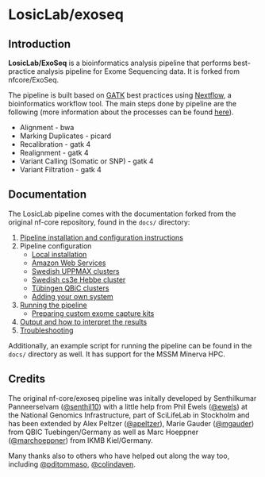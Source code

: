 # LosicLab/exoseq

## Introduction

**LosicLab/ExoSeq** is a bioinformatics analysis pipeline that performs best-practice analysis pipeline for Exome Sequencing data. It is forked from nfcore/ExoSeq.

The pipeline is built based on [GATK](https://software.broadinstitute.org/gatk/best-practices/) best practices using [Nextflow](https://www.nextflow.io), a bioinformatics workflow tool. The main steps done by pipeline are the following (more information about the processes can be found [here](docs/processes.md)).

* Alignment - bwa
* Marking Duplicates - picard
* Recalibration - gatk 4
* Realignment - gatk 4
* Variant Calling (Somatic or SNP) - gatk 4
* Variant Filtration - gatk 4

## Documentation
The LosicLab pipeline comes with the documentation forked from the original nf-core repository, found in the `docs/` directory:

1. [Pipeline installation and configuration instructions](docs/installation.md)
2. Pipeline configuration
   * [Local installation](docs/configuration/local.md)
   * [Amazon Web Services](docs/configuration/aws.md)
   * [Swedish UPPMAX clusters](docs/configuration/uppmax.md)
   * [Swedish cs3e Hebbe cluster](docs/configuration/c3se.md)
   * [Tübingen QBiC clusters](docs/configuration/qbic.md)
   * [Adding your own system](docs/configuration/adding_your_own.md)
3. [Running the pipeline](docs/usage.md)
   * [Preparing custom exome capture kits](docs/kits.md)
4. [Output and how to interpret the results](docs/output.md)
5. [Troubleshooting](docs/troubleshooting.md)

Additionally, an example script for running the pipeline can be found in the `docs/` directory as well. It has support for the MSSM Minerva HPC.

## Credits
The original nf-core/exoseq pipeline was initally developed by Senthilkumar Panneerselvam ([@senthil10](https://github.com/senthil10)) with a little help from Phil Ewels ([@ewels](https://github.com/ewels)) at the National Genomics Infrastructure, part of SciLifeLab in Stockholm and has been extended by Alex Peltzer ([@apeltzer](https://github.com/apeltzer)), Marie Gauder ([@mgauder](https://github.com/mgauder)) from QBIC Tuebingen/Germany as well as Marc Hoeppner ([@marchoeppner](https://github.com/marchoeppner)) from IKMB Kiel/Germany.

Many thanks also to others who have helped out along the way too, including [@pditommaso](https://github.com/pditommaso), [@colindaven](https://github.com/colindaven).

